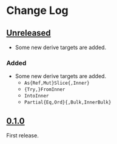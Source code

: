 # Change Log

## [Unreleased]

* Some new derive targets are added.

### Added
* Some new derive targets are added.
    + `As{Ref,Mut}Slice{,Inner}`
    + `{Try,}FromInner`
    + `IntoInner`
    + `Partial{Eq,Ord}{,Bulk,InnerBulk}`

## [0.1.0]

First release.

[Unreleased]: <https://github.com/lo48576/custom-slice/compare/v0.1.0...develop>
[0.1.0]: <https://github.com/lo48576/custom-slice/releases/tag/v0.1.0>
